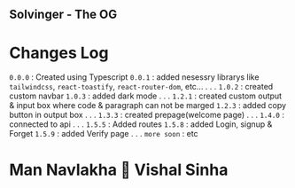 ## Solvinger - The OG

# Changes Log

`0.0.0` : Created using Typescript
`0.0.1` : added nesessry librarys like `tailwindcss`, `react-toastify`, `react-router-dom`, etc...
. 
.
.
`1.0.2` : created custom navbar
`1.0.3` : added dark mode
.
.
.
`1.2.1` : created custom output & input box where code & paragraph can not be marged
`1.2.3` : added copy button in output box
.
.
.
`1.3.3` : created prepage(welcome page) 
.
.
.
`1.4.0` : connected to api 
.
.
.
`1.5.5` : Added routes
`1.5.8` : added Login, signup & Forget
`1.5.9` : added Verify page
.
.
.
`more soon` : etc

# Man Navlakha 🤝 Vishal Sinha